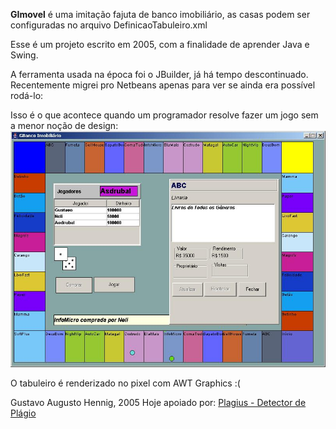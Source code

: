 **GImovel** é uma imitação fajuta de banco imobiliário, as casas podem ser configuradas no arquivo DefinicaoTabuleiro.xml

Esse é um projeto escrito em 2005, com a finalidade de aprender Java e Swing.

A ferramenta usada na época foi o JBuilder, já há tempo descontinuado. Recentemente migrei pro Netbeans apenas para ver se ainda era possível rodá-lo:

Isso é o que acontece quando um programador resolve fazer um jogo sem a menor noção de design:
![alt text](https://raw.githubusercontent.com/GustavoHennig/GImovel/master/screen.jpg "GImovel")
 
 O tabuleiro é renderizado no pixel com AWT Graphics :(

Gustavo Augusto Hennig, 2005
Hoje apoiado por: [Plagius - Detector de Plágio](http://www.plagius.com)
